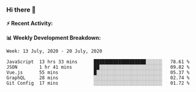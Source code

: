 ### Hi there 👋

**:zap: Recent Activity:**

<!--START_SECTION:activity-->
<!--END_SECTION:activity-->

**:bar_chart: Weekly Development Breakdown:**

<!--START_SECTION:waka-->

```text
Week: 13 July, 2020 - 20 July, 2020

JavaScript  13 hrs 33 mins      ███████████████████░░░░░░   78.61 %
JSON        1 hr 41 mins        ██░░░░░░░░░░░░░░░░░░░░░░░   09.82 %
Vue.js      55 mins             █░░░░░░░░░░░░░░░░░░░░░░░░   05.37 %
GraphQL     28 mins             ░░░░░░░░░░░░░░░░░░░░░░░░░   02.74 %
Git Config  17 mins             ░░░░░░░░░░░░░░░░░░░░░░░░░   01.72 %
```

<!--END_SECTION:waka-->

<!--
**emrahyumuk/emrahyumuk** is a ✨ _special_ ✨ repository because its `README.md` (this file) appears on your GitHub profile.

Here are some ideas to get you started:

- 🔭 I’m currently working on ...
- 🌱 I’m currently learning ...
- 👯 I’m looking to collaborate on ...
- 🤔 I’m looking for help with ...
- 💬 Ask me about ...
- 📫 How to reach me: ...
- 😄 Pronouns: ...
- ⚡ Fun fact: ...
-->
